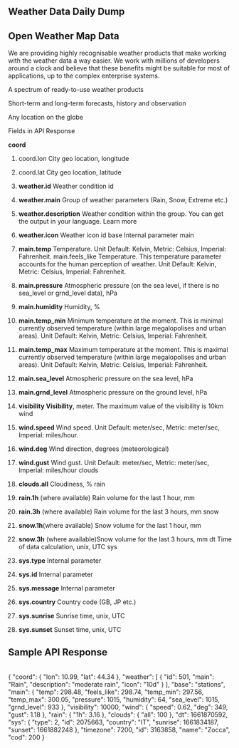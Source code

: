 <h2>Weather Data Daily Dump</h2>


<h2> Open Weather Map Data </h2>

We are providing highly recognisable weather products that make working with the weather data a way easier. We work with millions of developers around a clock and believe that these benefits might be suitable for most of applications, up to the complex enterprise systems.

A spectrum of ready-to-use weather products

Short-term and long-term forecasts, history and observation

Any location on the globe


Fields in API Response

<b>coord</b>
1. coord.lon 
   City geo location, longitude
2. coord.lat 
   City geo location, latitude

3. <b>weather.id</b> Weather condition id
4. <b>weather.main</b> Group of weather parameters (Rain, Snow, Extreme etc.)
5. <b>weather.description</b> Weather condition within the group. You can get the output in your language. Learn more
6. <b>weather.icon</b> Weather icon id
base Internal parameter
main
7. <b>main.temp</b> Temperature. Unit Default: Kelvin, Metric: Celsius, Imperial: Fahrenheit.
main.feels_like Temperature. This temperature parameter accounts for the human perception of weather. Unit Default: Kelvin, Metric: Celsius, Imperial: Fahrenheit.
8. <b>main.pressure</b> Atmospheric pressure (on the sea level, if there is no sea_level or grnd_level data), hPa
9. <b>main.humidity</b> Humidity, %
10. <b>main.temp_min</b> Minimum temperature at the moment. This is minimal currently observed temperature (within large megalopolises and urban areas). Unit Default: Kelvin, Metric: Celsius, Imperial: Fahrenheit.
11. <b>main.temp_max</b> Maximum temperature at the moment. This is maximal currently observed temperature (within large megalopolises and urban areas). Unit Default: Kelvin, Metric: Celsius, Imperial: Fahrenheit.
12. <b>main.sea_level</b> Atmospheric pressure on the sea level, hPa
13. <b>main.grnd_level</b> Atmospheric pressure on the ground level, hPa
14. <b>visibility Visibility</b>, meter. The maximum value of the visibility is 10km
wind
15. <b>wind.speed</b> Wind speed. Unit Default: meter/sec, Metric: meter/sec, Imperial: miles/hour.
16. <b>wind.deg</b> Wind direction, degrees (meteorological)
17. <b>wind.gust</b> Wind gust. Unit Default: meter/sec, Metric: meter/sec, Imperial: miles/hour
clouds
18. <b>clouds.all</b> Cloudiness, %
rain
19. <b>rain.1h</b> (where available) Rain volume for the last 1 hour, mm
20. <b>rain.3h</b> (where available) Rain volume for the last 3 hours, mm
snow
21. <b>snow.1h</b>(where available) Snow volume for the last 1 hour, mm
22. <b>snow.3h</b> (where available)Snow volume for the last 3 hours, mm
dt Time of data calculation, unix, UTC
sys
23. <b>sys.type</b> Internal parameter
24. <b>sys.id</b> Internal parameter
25. <b>sys.message</b> Internal parameter
26. <b>sys.country</b> Country code (GB, JP etc.)
27. <b>sys.sunrise</b> Sunrise time, unix, UTC
28. <b>sys.sunset</b> Sunset time, unix, UTC


<h2> Sample API Response </h2>                          
<br>
{
  "coord": {
    "lon": 10.99,
    "lat": 44.34
  },
  "weather": [
    {
      "id": 501,
      "main": "Rain",
      "description": "moderate rain",
      "icon": "10d"
    }
  ],
  "base": "stations",
  "main": {
    "temp": 298.48,
    "feels_like": 298.74,
    "temp_min": 297.56,
    "temp_max": 300.05,
    "pressure": 1015,
    "humidity": 64,
    "sea_level": 1015,
    "grnd_level": 933
  },
  "visibility": 10000,
  "wind": {
    "speed": 0.62,
    "deg": 349,
    "gust": 1.18
  },
  "rain": {
    "1h": 3.16
  },
  "clouds": {
    "all": 100
  },
  "dt": 1661870592,
  "sys": {
    "type": 2,
    "id": 2075663,
    "country": "IT",
    "sunrise": 1661834187,
    "sunset": 1661882248
  },
  "timezone": 7200,
  "id": 3163858,
  "name": "Zocca",
  "cod": 200
}                        

                        
